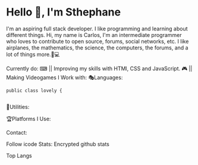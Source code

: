 # Hello :wave:, I'm Sthephane
I'm an aspiring full stack developer. I like programming and learning about different things.
Hi, my name is Carlos, I'm an intermediate programmer who loves to contribute to open source, forums, social networks, etc.
I like airplanes, the mathematics, the science, the computers, the forums, and a lot of things more.🧾💻

Currently do:
⌨ || Improving my skills with HTMl, CSS and JavaScript.
🎮 || Making Videogames
I Work with:
🎭Languages:
 ```
 public class lovely {
      
 ```
     

🎇Utilities:

 

🏆Platforms I Use:

    

Contact:

Follow icode
Stats:
Encrypted github stats

Top Langs
